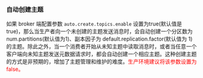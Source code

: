 ### 自动创建主题

如果 broker 端配置参数 `auto.create.topics.enable` 设置为true(默认值是 true)，那么当生产者向一个未创建的主题发送消息时，会自动创建一个分区数为num.partitions(默认值为1)、副本因子为 default.replication.factor(默认值为 1)的主题。除此之外，当一个消费者开始从未知主题中读取消息时，或者当任意一个客户端向未知主题发送元数据请求时，都会自动创建一个相应主题。这种创建主题的方式是非预期的，增加了主题管理和维护的难度。<font color = 'red'>生产环境建议将该参数设置为 false。</font>



